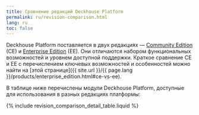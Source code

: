 ```yaml
---
title: Сравнение редакций Deckhouse Platform
permalink: ru/revision-comparison.html
lang: ru
toc: false
---
```


Deckhouse Platform поставляется в двух редакциях — [Community Edition](https://deckhouse.io/ru/community/community_edition.html) (CE) и [Enterprise Edition](https://deckhouse.io/ru/products/enterprise_edition.html) (EE). Они отличаются набором функциональных возможностей и уровнем доступной поддержки. Краткое сравнение CE и EE с перечислением ключевых возможностей и особенностей можно найти на [этой странице]({{ site.url }}/{{ page.lang }}/products/enterprise_edition.html#ce-vs-ee).

В таблице ниже перечислены модули Deckhouse Platform, доступные для использования в разных редакциях платформы:

{% include revision_comparison_detail_table.liquid %}
